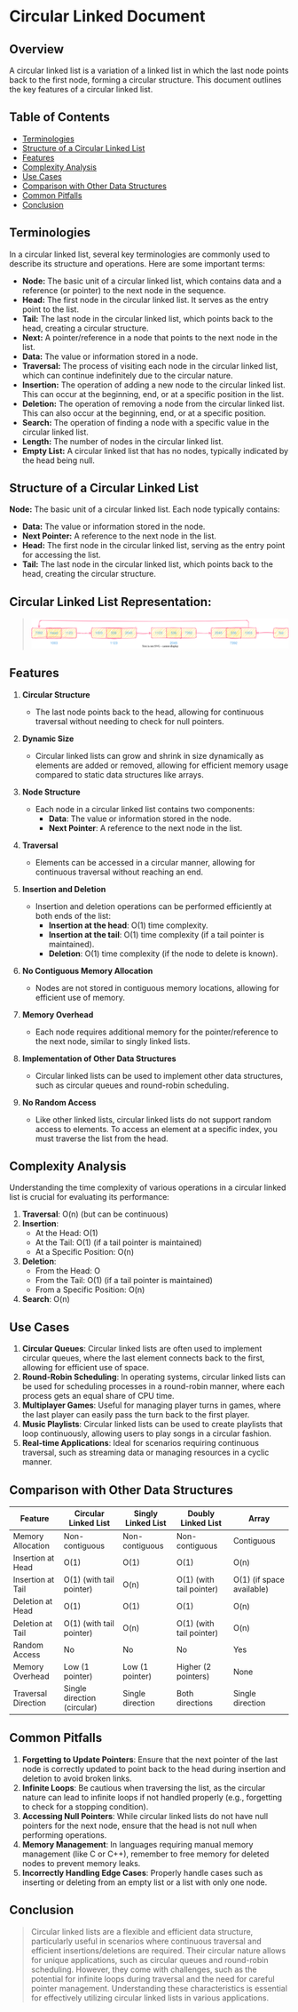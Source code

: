 # Circular Linked Document

## Overview

A circular linked list is a variation of a linked list in which the last node points back to the first node, forming a circular structure. This document outlines the key features of a circular linked list.

## Table of Contents

- [Terminologies](#terminologies)
- [Structure of a Circular Linked List](#structure-of-a-circular-linked-list)
- [Features](#features)
- [Complexity Analysis](#complexity-analysis)
- [Use Cases](#use-cases)
- [Comparison with Other Data Structures](#comparison-with-other-data-structures)
- [Common Pitfalls](#common-pitfalls)
- [Conclusion](#conclusion)

## Terminologies

In a circular linked list, several key terminologies are commonly used to describe its structure and operations. Here are some important terms:

- **Node:** The basic unit of a circular linked list, which contains data and a reference (or pointer) to the next node in the sequence.
- **Head:** The first node in the circular linked list. It serves as the entry point to the list.
- **Tail:** The last node in the circular linked list, which points back to the head, creating a circular structure.
- **Next:** A pointer/reference in a node that points to the next node in the list.
- **Data:** The value or information stored in a node.
- **Traversal:** The process of visiting each node in the circular linked list, which can continue indefinitely due to the circular nature.
- **Insertion:** The operation of adding a new node to the circular linked list. This can occur at the beginning, end, or at a specific position in the list.
- **Deletion:** The operation of removing a node from the circular linked list. This can also occur at the beginning, end, or at a specific position.
- **Search:** The operation of finding a node with a specific value in the circular linked list.
- **Length:** The number of nodes in the circular linked list.
- **Empty List:** A circular linked list that has no nodes, typically indicated by the head being null.

## Structure of a Circular Linked List

**Node:** The basic unit of a circular linked list. Each node typically contains:
- **Data:** The value or information stored in the node.
- **Next Pointer:** A reference to the next node in the list.
- **Head:** The first node in the circular linked list, serving as the entry point for accessing the list.
- **Tail:** The last node in the circular linked list, which points back to the head, creating the circular structure.

## Circular Linked List Representation:
>![CircularLinkedList](/images/linked%20list/Circular%20Linked%20List.svg)

## Features

1. **Circular Structure**
   - The last node points back to the head, allowing for continuous traversal without needing to check for null pointers.

2. **Dynamic Size**
   - Circular linked lists can grow and shrink in size dynamically as elements are added or removed, allowing for efficient memory usage compared to static data structures like arrays.

3. **Node Structure**
   - Each node in a circular linked list contains two components:
     - **Data**: The value or information stored in the node.
     - **Next Pointer**: A reference to the next node in the list.

4. **Traversal**
   - Elements can be accessed in a circular manner, allowing for continuous traversal without reaching an end.

5. **Insertion and Deletion**
   - Insertion and deletion operations can be performed efficiently at both ends of the list:
     - **Insertion at the head**: O(1) time complexity.
     - **Insertion at the tail**: O(1) time complexity (if a tail pointer is maintained).
     - **Deletion**: O(1) time complexity (if the node to delete is known).

6. **No Contiguous Memory Allocation**
   - Nodes are not stored in contiguous memory locations, allowing for efficient use of memory.

7. **Memory Overhead**
   - Each node requires additional memory for the pointer/reference to the next node, similar to singly linked lists.

8. **Implementation of Other Data Structures**
   - Circular linked lists can be used to implement other data structures, such as circular queues and round-robin scheduling.

9. **No Random Access**
   - Like other linked lists, circular linked lists do not support random access to elements. To access an element at a specific index, you must traverse the list from the head.

## Complexity Analysis

Understanding the time complexity of various operations in a circular linked list is crucial for evaluating its performance:

1. **Traversal**: O(n) (but can be continuous)
2. **Insertion**:
   - At the Head: O(1)
   - At the Tail: O(1) (if a tail pointer is maintained)
   - At a Specific Position: O(n)
3. **Deletion**:
   - From the Head: O
   - From the Tail: O(1) (if a tail pointer is maintained)
   - From a Specific Position: O(n)
4. **Search**: O(n)

## Use Cases

1. **Circular Queues**: Circular linked lists are often used to implement circular queues, where the last element connects back to the first, allowing for efficient use of space.
2. **Round-Robin Scheduling**: In operating systems, circular linked lists can be used for scheduling processes in a round-robin manner, where each process gets an equal share of CPU time.
3. **Multiplayer Games**: Useful for managing player turns in games, where the last player can easily pass the turn back to the first player.
4. **Music Playlists**: Circular linked lists can be used to create playlists that loop continuously, allowing users to play songs in a circular fashion.
5. **Real-time Applications**: Ideal for scenarios requiring continuous traversal, such as streaming data or managing resources in a cyclic manner.

## Comparison with Other Data Structures

| Feature                     | Circular Linked List    | Singly Linked List       | Doubly Linked List       | Array                     |
|-----------------------------|-------------------------|--------------------------|--------------------------|---------------------------|
| Memory Allocation           | Non-contiguous          | Non-contiguous           | Non-contiguous           | Contiguous                |
| Insertion at Head           | O(1)                    | O(1)                     | O(1)                     | O(n)                      |
| Insertion at Tail           | O(1) (with tail pointer) | O(n)                     | O(1) (with tail pointer) | O(1) (if space available) |
| Deletion at Head            | O(1)                    | O(1)                     | O(1)                     | O(n)                      |
| Deletion at Tail            | O(1) (with tail pointer) | O(n)                     | O(1) (with tail pointer) | O(n)                      |
| Random Access               | No                      | No                       | No                       | Yes                       |
| Memory Overhead             | Low (1 pointer)         | Low (1 pointer)          | Higher (2 pointers)      | None                      |
| Traversal Direction         | Single direction (circular) | Single direction         | Both directions          | Single direction          |

## Common Pitfalls

1. **Forgetting to Update Pointers**: Ensure that the next pointer of the last node is correctly updated to point back to the head during insertion and deletion to avoid broken links.
2. **Infinite Loops**: Be cautious when traversing the list, as the circular nature can lead to infinite loops if not handled properly (e.g., forgetting to check for a stopping condition).
3. **Accessing Null Pointers**: While circular linked lists do not have null pointers for the next node, ensure that the head is not null when performing operations.
4. **Memory Management**: In languages requiring manual memory management (like C or C++), remember to free memory for deleted nodes to prevent memory leaks.
5. **Incorrectly Handling Edge Cases**: Properly handle cases such as inserting or deleting from an empty list or a list with only one node.

## Conclusion

> Circular linked lists are a flexible and efficient data structure, particularly useful in scenarios where continuous traversal and efficient insertions/deletions are required. Their circular nature allows for unique applications, such as circular queues and round-robin scheduling. However, they come with challenges, such as the potential for infinite loops during traversal and the need for careful pointer management. Understanding these characteristics is essential for effectively utilizing circular linked lists in various applications.